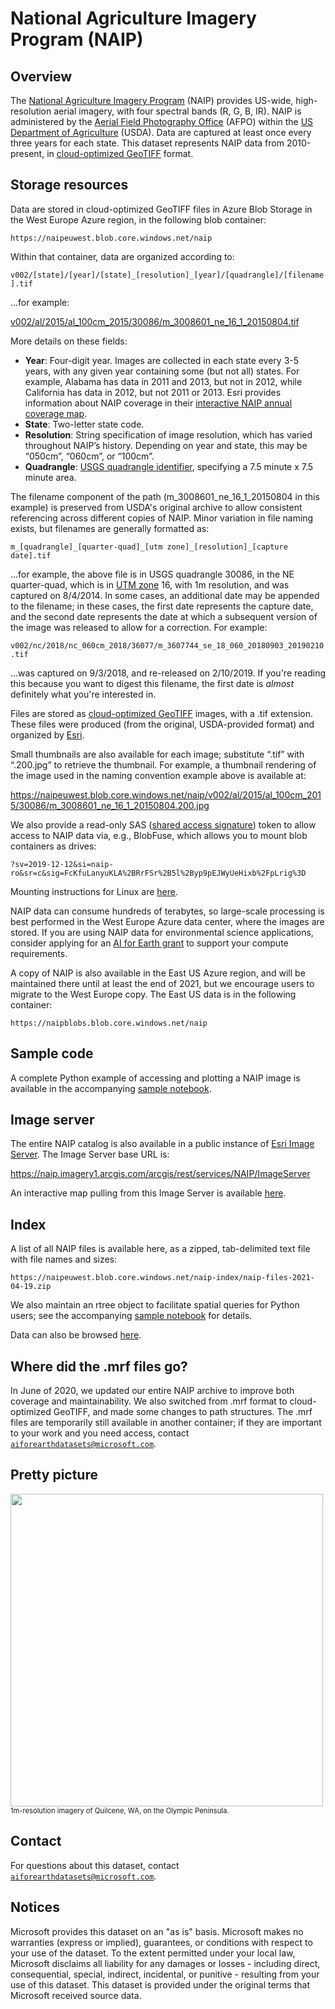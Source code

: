 # National Agriculture Imagery Program (NAIP)

## Overview

The [National Agriculture Imagery Program](https://www.fsa.usda.gov/programs-and-services/aerial-photography/imagery-programs/naip-imagery/) (NAIP) provides US-wide, high-resolution aerial imagery, with four spectral bands (R, G, B, IR).  NAIP is administered by the [Aerial Field Photography Office](https://www.fsa.usda.gov/programs-and-services/aerial-photography/) (AFPO) within the [US Department of Agriculture](https://www.usda.gov/) (USDA).  Data are captured at least once every three years for each state.  This dataset represents NAIP data from 2010-present, in [cloud-optimized GeoTIFF](https://www.cogeo.org/) format.


## Storage resources

Data are stored in cloud-optimized GeoTIFF files in Azure Blob Storage in the West Europe Azure region, in the following blob container:

`https://naipeuwest.blob.core.windows.net/naip`

Within that container, data are organized according to:

`v002/[state]/[year]/[state]_[resolution]_[year]/[quadrangle]/[filename].tif`

...for example:

<a href="https://naipeuwest.blob.core.windows.net/naip/v002/al/2015/al_100cm_2015/30086/m_3008601_ne_16_1_20150804.tif">v002/al/2015/al_100cm_2015/30086/m_3008601_ne_16_1_20150804.tif</a>

More details on these fields:

- <b>Year</b>: Four-digit year.  Images are collected in each state every 3-5 years, with any given year containing some (but not all) states. For example, Alabama has data in 2011 and 2013, but not in 2012, while California has data in 2012, but not 2011 or 2013. Esri provides information about NAIP coverage in their [interactive NAIP annual coverage map](https://www.arcgis.com/home/webmap/viewer.html?webmap=17944d45bbef42afb05a5652d7c28aa5).
- <b>State</b>: Two-letter state code.
- <b>Resolution</b>: String specification of image resolution, which has varied throughout NAIP&rsquo;s history.  Depending on year and state, this may be &ldquo;050cm&rdquo;, &ldquo;060cm&rdquo;, or &ldquo;100cm&rdquo;.
- <b>Quadrangle</b>: <a href="https://catalog.data.gov/dataset/usgs-map-indices-downloadable-data-collection0f236">USGS quadrangle identifier</a>, specifying a 7.5 minute x 7.5 minute area.

The filename component of the path (m_3008601_ne_16_1_20150804 in this example) is preserved from USDA's original archive to allow consistent referencing across different copies of NAIP.  Minor variation in file naming exists, but filenames are generally formatted as:

`m_[quadrangle]_[quarter-quad]_[utm zone]_[resolution]_[capture date].tif`

...for example, the above file is in USGS quadrangle 30086, in the NE quarter-quad, which is in <a href="https://en.wikipedia.org/wiki/Universal_Transverse_Mercator_coordinate_system">UTM zone</a> 16, with 1m resolution, and was captured on 8/4/2014.  In some cases, an additional date may be appended to the filename; in these cases, the first date represents the capture date, and the second date represents the date at which a subsequent version of the image was released to allow for a correction.  For example:

`v002/nc/2018/nc_060cm_2018/36077/m_3607744_se_18_060_20180903_20190210.tif`

...was captured on 9/3/2018, and re-released on 2/10/2019.  If you're reading this because you want to digest this filename, the first date is <i>almost</i> definitely what you're interested in.

Files are stored as [cloud-optimized GeoTIFF](https://www.cogeo.org/) images, with a .tif extension.  These files were produced (from the original, USDA-provided format) and organized by <a href="https://www.esri.com/en-us/home">Esri</a>.

Small thumbnails are also available for each image; substitute &ldquo;.tif&rdquo; with &ldquo;.200.jpg&rdquo; to retrieve the thumbnail.  For example, a thumbnail rendering of the image used in the naming convention example above is available at:

https://naipeuwest.blob.core.windows.net/naip/v002/al/2015/al_100cm_2015/30086/m_3008601_ne_16_1_20150804.200.jpg

We also provide a read-only SAS (<a href="https://docs.microsoft.com/en-us/azure/storage/common/storage-sas-overview">shared access signature</a>) token to allow access to NAIP data via, e.g., BlobFuse, which allows you to mount blob containers as drives:

`?sv=2019-12-12&si=naip-ro&sr=c&sig=FcKfuLanyuKLA%2BRrFSr%2B5l%2Byp9pEJWyUeHixb%2FpLrig%3D`

Mounting instructions for Linux are [here](https://docs.microsoft.com/en-us/azure/storage/blobs/storage-how-to-mount-container-linux).

NAIP data can consume hundreds of terabytes, so large-scale processing is best performed in the West Europe Azure data center, where the images are stored.  If you are using NAIP data for environmental science applications, consider applying for an [AI for Earth grant](http://aka.ms/ai4egrants) to support your compute requirements.

A copy of NAIP is also available in the East US Azure region, and will be maintained there until at least the end of 2021, but we encourage users to migrate to the West Europe copy.  The East US data is in the following container:

`https://naipblobs.blob.core.windows.net/naip`


## Sample code

A complete Python example of accessing and plotting a NAIP image is available in the accompanying [sample notebook](naip.ipynb).


## Image server

The entire NAIP catalog is also available in a public instance of <a href="https://enterprise.arcgis.com/en/image/latest/get-started/windows/what-is-arcgis-image-server-.htm">Esri Image Server</a>.  The Image Server base URL is:

<a href="https://naip.imagery1.arcgis.com/arcgis/rest/services/NAIP/ImageServer">https://naip.imagery1.arcgis.com/arcgis/rest/services/NAIP/ImageServer</a>

An interactive map pulling from this Image Server is available <a href="https://www.arcgis.com/home/webmap/viewer.html?url=https%3A%2F%2Fnaip.imagery1.arcgis.com%2Farcgis%2Frest%2Fservices%2FNAIP%2FImageServer">here</a>.


## Index

A list of all NAIP files is available here, as a zipped, tab-delimited text file with file names and sizes:

`https://naipeuwest.blob.core.windows.net/naip-index/naip-files-2021-04-19.zip`

We also maintain an rtree object to facilitate spatial queries for Python users; see the accompanying [sample notebook](naip.ipynb) for details.

Data can also be browsed [here](https://naipeuwest.blob.core.windows.net/naip/v002/index.html).


## Where did the .mrf files go?

In June of 2020, we updated our entire NAIP archive to improve both coverage and maintainability.  We also switched from .mrf format to cloud-optimized GeoTIFF, and made some changes to path structures.  The .mrf files are temporarily still available in another container; if they are important to your work and you need access, contact [`aiforearthdatasets@microsoft.com`](mailto:aiforearthdatasets@microsoft.com?subject=naip%20question).


## Pretty picture

<img src="https://ai4edatasetspublicassets.blob.core.windows.net/assets/aod_images/naip_800w.png" style="width:500px;"><br/><span style='font-size:80%'>1m-resolution imagery of Quilcene, WA, on the Olympic Peninsula.</span>



## Contact

For questions about this dataset, contact [`aiforearthdatasets@microsoft.com`](mailto:aiforearthdatasets@microsoft.com?subject=naip%20question).


## Notices

Microsoft provides this dataset on an "as is" basis.  Microsoft makes no warranties (express or implied), guarantees, or conditions with respect to your use of the dataset.  To the extent permitted under your local law, Microsoft disclaims all liability for any damages or losses - including direct, consequential, special, indirect, incidental, or punitive - resulting from your use of this dataset.  This dataset is provided under the original terms that Microsoft received source data.

